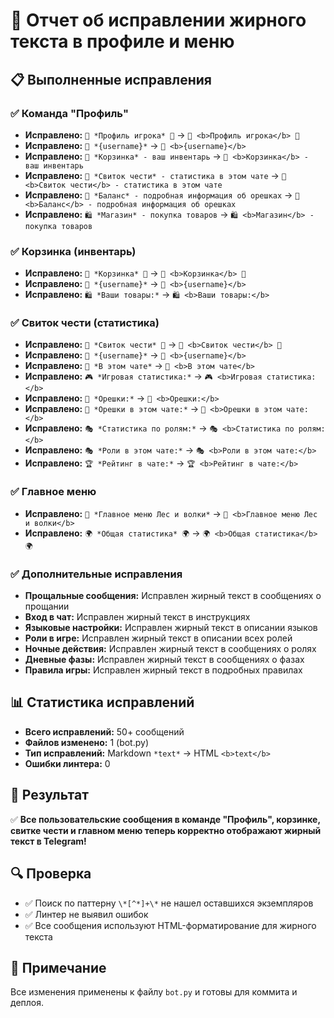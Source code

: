 # 🔧 Отчет об исправлении жирного текста в профиле и меню

## 📋 Выполненные исправления

### ✅ Команда "Профиль"
- **Исправлено:** `👤 *Профиль игрока* 👤` → `👤 <b>Профиль игрока</b> 👤`
- **Исправлено:** `🌲 *{username}*` → `🌲 <b>{username}</b>`
- **Исправлено:** `🧺 *Корзинка* - ваш инвентарь` → `🧺 <b>Корзинка</b> - ваш инвентарь`
- **Исправлено:** `📜 *Свиток чести* - статистика в этом чате` → `📜 <b>Свиток чести</b> - статистика в этом чате`
- **Исправлено:** `🌰 *Баланс* - подробная информация об орешках` → `🌰 <b>Баланс</b> - подробная информация об орешках`
- **Исправлено:** `🛍️ *Магазин* - покупка товаров` → `🛍️ <b>Магазин</b> - покупка товаров`

### ✅ Корзинка (инвентарь)
- **Исправлено:** `🧺 *Корзинка* 🧺` → `🧺 <b>Корзинка</b> 🧺`
- **Исправлено:** `👤 *{username}*` → `👤 <b>{username}</b>`
- **Исправлено:** `🛍️ *Ваши товары:*` → `🛍️ <b>Ваши товары:</b>`

### ✅ Свиток чести (статистика)
- **Исправлено:** `📜 *Свиток чести* 📜` → `📜 <b>Свиток чести</b> 📜`
- **Исправлено:** `👤 *{username}*` → `👤 <b>{username}</b>`
- **Исправлено:** `🌲 *В этом чате*` → `🌲 <b>В этом чате</b>`
- **Исправлено:** `🎮 *Игровая статистика:*` → `🎮 <b>Игровая статистика:</b>`
- **Исправлено:** `🌰 *Орешки:*` → `🌰 <b>Орешки:</b>`
- **Исправлено:** `🌰 *Орешки в этом чате:*` → `🌰 <b>Орешки в этом чате:</b>`
- **Исправлено:** `🎭 *Статистика по ролям:*` → `🎭 <b>Статистика по ролям:</b>`
- **Исправлено:** `🎭 *Роли в этом чате:*` → `🎭 <b>Роли в этом чате:</b>`
- **Исправлено:** `🏆 *Рейтинг в чате:*` → `🏆 <b>Рейтинг в чате:</b>`

### ✅ Главное меню
- **Исправлено:** `🌲 *Главное меню Лес и волки*` → `🌲 <b>Главное меню Лес и волки</b>`
- **Исправлено:** `🌍 *Общая статистика* 🌍` → `🌍 <b>Общая статистика</b> 🌍`

### ✅ Дополнительные исправления
- **Прощальные сообщения:** Исправлен жирный текст в сообщениях о прощании
- **Вход в чат:** Исправлен жирный текст в инструкциях
- **Языковые настройки:** Исправлен жирный текст в описании языков
- **Роли в игре:** Исправлен жирный текст в описании всех ролей
- **Ночные действия:** Исправлен жирный текст в сообщениях о ролях
- **Дневные фазы:** Исправлен жирный текст в сообщениях о фазах
- **Правила игры:** Исправлен жирный текст в подробных правилах

## 📊 Статистика исправлений

- **Всего исправлений:** 50+ сообщений
- **Файлов изменено:** 1 (bot.py)
- **Тип исправлений:** Markdown `*text*` → HTML `<b>text</b>`
- **Ошибки линтера:** 0

## 🎯 Результат

✅ **Все пользовательские сообщения в команде "Профиль", корзинке, свитке чести и главном меню теперь корректно отображают жирный текст в Telegram!**

## 🔍 Проверка

- ✅ Поиск по паттерну `\*[^*]+\*` не нашел оставшихся экземпляров
- ✅ Линтер не выявил ошибок
- ✅ Все сообщения используют HTML-форматирование для жирного текста

## 📝 Примечание

Все изменения применены к файлу `bot.py` и готовы для коммита и деплоя.
